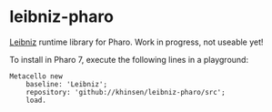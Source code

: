 # leibniz-pharo

[Leibniz](http://github.com/khinsen/leibniz) runtime library for Pharo. Work in progress, not useable yet!

To install in Pharo 7, execute the following lines in a playground:
```
Metacello new
    baseline: 'Leibniz';
    repository: 'github://khinsen/leibniz-pharo/src';
    load.
```
